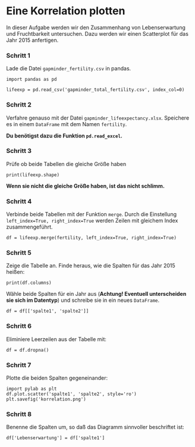 
# Eine Korrelation plotten

In dieser Aufgabe werden wir den Zusammenhang von Lebenserwartung und Fruchtbarkeit untersuchen. Dazu werden wir einen Scatterplot für das Jahr 2015 anfertigen.

### Schritt 1

Lade die Datei `gapminder_fertility.csv` in pandas.

    import pandas as pd

    lifeexp = pd.read_csv('gapminder_total_fertility.csv', index_col=0)

### Schritt 2

Verfahre genauso mit der Datei `gapminder_lifeexpectancy.xlsx`. Speichere es in einem `DataFrame` mit dem Namen `fertility`.

**Du benötigst dazu die Funktion `pd.read_excel`.**

### Schritt 3

Prüfe ob beide Tabellen die gleiche Größe haben

    print(lifeexp.shape)

**Wenn sie nicht die gleiche Größe haben, ist das nicht schlimm.**

### Schritt 4

Verbinde beide Tabellen mit der Funktion `merge`. Durch die Einstellung `left_index=True, right_index=True` werden Zeilen mit gleichem Index zusammengeführt.

    df = lifeexp.merge(fertility, left_index=True, right_index=True)

### Schritt 5

Zeige die Tabelle an. Finde heraus, wie die Spalten für das Jahr 2015 heißen:

    print(df.columns)

Wähle beide Spalten für ein Jahr aus (**Achtung! Eventuell unterscheiden sie sich im Datentyp**) und schreibe sie in ein neues `DataFrame`.

    df = df[['spalte1', 'spalte2']]

### Schritt 6

Eliminiere Leerzeilen aus der Tabelle mit:

    df = df.dropna()

### Schritt 7

Plotte die beiden Spalten gegeneinander:

    import pylab as plt
    df.plot.scatter('spalte1', 'spalte2', style='ro')
    plt.savefig('korrelation.png')

### Schritt 8

Benenne die Spalten um, so daß das Diagramm sinnvoller beschriftet ist:

    df['Lebenserwartung'] = df['spalte1']

